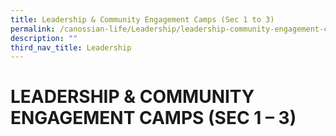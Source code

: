 ```yaml
---
title: Leadership & Community Engagement Camps (Sec 1 to 3)
permalink: /canossian-life/Leadership/leadership-community-engagement-camps-sec-1-3/
description: ""
third_nav_title: Leadership
---
```

# LEADERSHIP & COMMUNITY ENGAGEMENT CAMPS (SEC 1 – 3)
